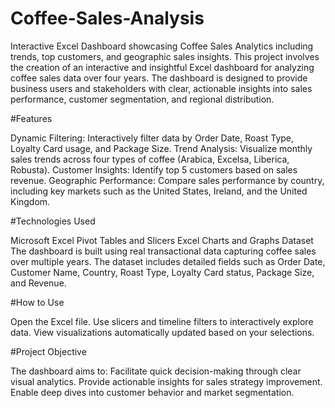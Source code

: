 # Coffee-Sales-Analysis
Interactive Excel Dashboard showcasing Coffee Sales Analytics including trends, top customers, and geographic sales insights.
This project involves the creation of an interactive and insightful Excel dashboard for analyzing coffee sales data over four years. The dashboard is designed to provide business users and stakeholders with clear, actionable insights into sales performance, customer segmentation, and regional distribution.

#Features

Dynamic Filtering: Interactively filter data by Order Date, Roast Type, Loyalty Card usage, and Package Size.
Trend Analysis: Visualize monthly sales trends across four types of coffee (Arabica, Excelsa, Liberica, Robusta).
Customer Insights: Identify top 5 customers based on sales revenue.
Geographic Performance: Compare sales performance by country, including key markets such as the United States, Ireland, and the United Kingdom.

#Technologies Used

Microsoft Excel
Pivot Tables and Slicers
Excel Charts and Graphs
Dataset
The dashboard is built using real transactional data capturing coffee sales over multiple years. The dataset includes detailed fields such as Order Date, Customer Name, Country, Roast Type, Loyalty Card status, Package Size, and Revenue.

#How to Use

Open the Excel file.
Use slicers and timeline filters to interactively explore data.
View visualizations automatically updated based on your selections.

#Project Objective

The dashboard aims to:
Facilitate quick decision-making through clear visual analytics.
Provide actionable insights for sales strategy improvement.
Enable deep dives into customer behavior and market segmentation.

